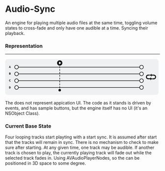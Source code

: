 # Audio-Sync
An engine for playing multiple audio files at the same time, toggling volume states to cross-fade and only have one audible at a time. Syncing their playback.

### Representation

****

![Image](./images/timeline.png)

The does not represent appication UI. The code as it stands is driven by events, and has sample buttons, but the engine itself has no UI (it's an NSObject Class).

### Current Base State

Four looping tracks start playting with a start sync. It is assumed after start that the tracks will remain in sync. There is no mechanism to check to make sure after starting. At any given time, one track may be audible. If another track is chosen to play, the currently playing track will fade out while the selected track fades in. Using AVAudioPlayerNodes, so the can be positioned in 3D space to some degree.
